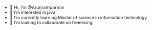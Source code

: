 - 👋 Hi, I’m @Arunsinhparmar
- 👀 I’m interested in java 
- 🌱 I’m currently learning Master of science in information technology 
- 💞️ I’m looking to collaborate on freelecing 

<!---
Arunsinhparmar/Arunsinhparmar is a ✨ special ✨ repository because its `README.md` (this file) appears on your GitHub profile.
You can click the Preview link to take a look at your changes.
--->
